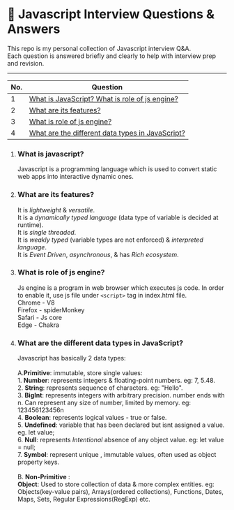 # 📘 Javascript Interview Questions & Answers

This repo is my personal collection of Javascript interview Q&A.  
Each question is answered briefly and clearly to help with interview prep and revision.

---

| No. | Question                                                                                                              |
| --- | --------------------------------------------------------------------------------------------------------------------- |
| 1  | [What is JavaScript?  What is role of js engine?](#what-is-javascript-what-is-role-of-js-engine)                       |
| 2  | [What are its features?](#what-are-its-features)                                                                       |
| 3  | [What is role of js engine?](#what-is-role-of-js-engine)                                                               |
| 4  | [What are the different data types in JavaScript?](#what-are-the-different-data-types-in-javascript)                   |
                                       

1. ### What is javascript? 
    Javascript is a programming language which is used to convert static web apps into interactive dynamic ones.
    
2. ### What are its features? 
    It is *lightweight* & *versatile*. <br/> It is a *dynamically typed language* (data type of variable is decided at runtime).<br/> It is *single threaded*.<br/> It is *weakly typed* (variable types are not enforced) & *interpreted language*.<br/> It is *Event Driven*, *asynchronous*, & has *Rich ecosystem*.

3. ### What is role of js engine? 
    Js engine is a program in web browser which executes js code. In order to enable it, use js file under `<script>` tag in index.html file. <br/> Chrome - V8 <br/> Firefox - spiderMonkey <br/> Safari - Js core <br/> Edge - Chakra 
    

4. ### What are the different data types in JavaScript?

   Javascript has basically 2 data types: <br/> <br/> A.**Primitive**: immutable, store single values:<br/> 1. **Number**: represents integers & floating-point numbers. eg: 7, 5.48. <br/> 2. **String**: represents sequence of characters. eg: "Hello".<br/> 3. **BigInt**: represents integers with arbitrary precision. number ends with n.  Can represent any size of number, limited by memory. eg: 123456123456n <br/> 4. **Boolean**: represents logical values - true or false. <br/> 5. **Undefined**: variable that has been declared but isnt assigned a value. eg. let value; <br/> 6. **Null**: represents *Intentional* absence of any object value. eg: let value = null; <br/> 7. **Symbol**: represent unique , immutable values, often used as object property keys.<br/><br/> B. **Non-Primitive** : <br/>**Object**: Used to store collection of data & more complex entities. eg: Objects(key-value pairs), Arrays(ordered collections), Functions, Dates, Maps, Sets, Regular Expressions(RegExp) etc.
